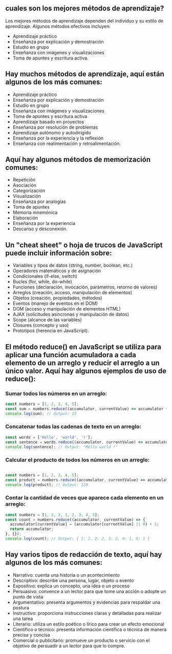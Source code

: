 ## cuales son los mejores métodos de aprendizaje?

Los mejores métodos de aprendizaje dependen del individuo y su estilo de aprendizaje. Algunos métodos efectivos incluyen:

- Aprendizaje práctico
- Enseñanza por explicación y demostración
- Estudio en grupo
- Enseñanza con imágenes y visualizaciones
- Toma de apuntes y escritura activa.

## Hay muchos métodos de aprendizaje, aquí están algunos de los más comunes:

- Aprendizaje práctico
- Enseñanza por explicación y demostración
- Estudio en grupo
- Enseñanza con imágenes y visualizaciones
- Toma de apuntes y escritura activa
- Aprendizaje basado en proyectos
- Enseñanza por resolución de problemas
- Aprendizaje autónomo y autodirigido
- Enseñanza por la experiencia y la reflexión
- Enseñanza con realimentación y retroalimentación.

## Aquí hay algunos métodos de memorización comunes:

- Repetición
- Asociación
- Categorización
- Visualización
- Enseñanza por analogías
- Toma de apuntes
- Memoria mnemónica
- Elaboración
- Enseñanza por la experiencia
- Descanso y desconexión.

## Un "cheat sheet" o hoja de trucos de JavaScript puede incluir información sobre:

- Variables y tipos de datos (string, number, boolean, etc.)
- Operadores matemáticos y de asignación
- Condicionales (if-else, switch)
- Bucles (for, while, do-while)
- Funciones (declaración, invocación, parámetros, retorno de valores)
- Arreglos (creación, acceso, manipulación de elementos)
- Objetos (creación, propiedades, métodos)
- Eventos (manejo de eventos en el DOM)
- DOM (acceso y manipulación de elementos HTML)
- AJAX (solicitudes asíncronas y manipulación de datos)
- Scope (alcance de las variables)
- Closures (concepto y uso)
- Prototipos (herencia en JavaScript).

## El método reduce() en JavaScript se utiliza para aplicar una función acumuladora a cada elemento de un arreglo y reducir el arreglo a un único valor. Aquí hay algunos ejemplos de uso de reduce():

### Sumar todos los números en un arreglo:
~~~javascript
const numbers = [1, 2, 3, 4, 5];
const sum = numbers.reduce((accumulator, currentValue) => accumulator + currentValue, 0);
console.log(sum); // Output: 15
~~~
### Concatenar todas las cadenas de texto en un arreglo:
~~~javascript
const words = ['Hello', 'world', '!'];
const sentence = words.reduce((accumulator, currentValue) => accumulator + ' ' + currentValue);
console.log(sentence); // Output: "Hello world !"
~~~
### Calcular el producto de todos los números en un arreglo:
~~~javascript

const numbers = [1, 2, 3, 4, 5];
const product = numbers.reduce((accumulator, currentValue) => accumulator * currentValue, 1);
console.log(product); // Output: 120
~~~
### Contar la cantidad de veces que aparece cada elemento en un arreglo:
~~~javascript
const numbers = [1, 2, 3, 1, 2, 3, 4, 5];
const count = numbers.reduce((accumulator, currentValue) => {
  accumulator[currentValue] = (accumulator[currentValue] || 0) + 1;
  return accumulator;
}, {});
console.log(count); // Output: { 1: 2, 2: 2, 3: 2, 4: 1, 5: 1 }
~~~

## Hay varios tipos de redacción de texto, aquí hay algunos de los más comunes:

- Narrativo: cuenta una historia o un acontecimiento
- Descriptivo: describe una persona, lugar, objeto u evento
- Expositivo: explica un concepto, una idea o un proceso
- Persuasivo: convence a un lector para que tome una acción o adopte un punto de vista
- Argumentativo: presenta argumentos y evidencias para respaldar una postura
- Instructivo: proporciona instrucciones claras y detalladas para realizar una tarea
- Literario: utiliza un estilo poético o lírico para crear un efecto emocional
- Científico o técnico: presenta información científica o técnica de manera precisa y concisa
- Comercial o publicitario: promueve un producto o servicio con el objetivo de persuadir a un lector para que lo compre.
